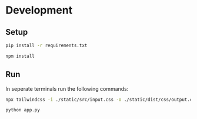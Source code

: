 # Development

## Setup

```bash
pip install -r requirements.txt
```

```bash
npm install
```

## Run

In seperate terminals run the following commands:
```bash
npx tailwindcss -i ./static/src/input.css -o ./static/dist/css/output.css --watch
```

```bash
python app.py
```